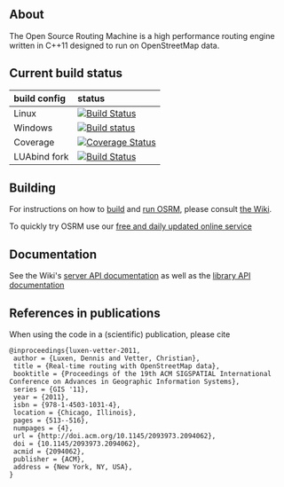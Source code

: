 ## About

The Open Source Routing Machine is a high performance routing engine written in C++11 designed to run on OpenStreetMap data.

## Current build status

| build config | status |
|:-------------|:-------|
| Linux        | [![Build Status](https://travis-ci.org/Project-OSRM/osrm-backend.png?branch=master)](https://travis-ci.org/Project-OSRM/osrm-backend) |
| Windows      | [![Build status](https://ci.appveyor.com/api/projects/status/4iuo3s9gxprmcjjh)](https://ci.appveyor.com/project/DennisOSRM/osrm-backend) |
| Coverage     | [![Coverage Status](https://coveralls.io/repos/github/Project-OSRM/osrm-backend/badge.svg?branch=master)](https://coveralls.io/github/Project-OSRM/osrm-backend?branch=develop) |
| LUAbind fork | [![Build Status](https://travis-ci.org/DennisOSRM/luabind.png?branch=master)](https://travis-ci.org/DennisOSRM/luabind) |

## Building

For instructions on how to [build](https://github.com/Project-OSRM/osrm-backend/wiki/Building-OSRM) and [run OSRM](https://github.com/Project-OSRM/osrm-backend/wiki/Running-OSRM), please consult [the Wiki](https://github.com/Project-OSRM/osrm-backend/wiki).

To quickly try OSRM use our [free and daily updated online service](http://map.project-osrm.org)

## Documentation

See the Wiki's [server API documentation](https://github.com/Project-OSRM/osrm-backend/wiki/New-Server-api) as well as the [library API documentation](https://github.com/Project-OSRM/osrm-backend/wiki/Library-api)

## References in publications

When using the code in a (scientific) publication, please cite

```
@inproceedings{luxen-vetter-2011,
 author = {Luxen, Dennis and Vetter, Christian},
 title = {Real-time routing with OpenStreetMap data},
 booktitle = {Proceedings of the 19th ACM SIGSPATIAL International Conference on Advances in Geographic Information Systems},
 series = {GIS '11},
 year = {2011},
 isbn = {978-1-4503-1031-4},
 location = {Chicago, Illinois},
 pages = {513--516},
 numpages = {4},
 url = {http://doi.acm.org/10.1145/2093973.2094062},
 doi = {10.1145/2093973.2094062},
 acmid = {2094062},
 publisher = {ACM},
 address = {New York, NY, USA},
}
```

